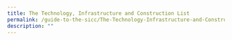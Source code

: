 ```yaml
---
title: The Technology, Infrastructure and Construction List
permalink: /guide-to-the-sicc/The-Technology-Infrastructure-and-Construction-List/
description: ""
---
```

